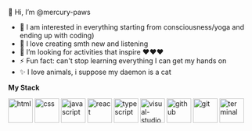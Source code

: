 👋 Hi, I’m @mercury-paws
<br/>
- 👀 I am interested in everything starting from consciousness/yoga and ending up with coding)
- 🌱 I love creating smth new and listening
- 💞️ I’m looking for activities that inspire ♥♥♥
- ⚡ Fun fact: can't stop learning everything I can get my hands on 
- ✨ I love animals, i suppose my daemon is a cat


<b>My Stack</b>

<img src="https://github.com/mercury-paws/mercury-paws/assets/145927427/523874c7-8cdf-4137-b072-9de4593f9aa9" alt="html" width="50">
<img src="https://github.com/mercury-paws/mercury-paws/assets/145927427/ffada4fe-8240-4837-b69b-519964e9cad2" alt="css" width="50">
<img src="https://github.com/mercury-paws/mercury-paws/assets/145927427/f5dda3c9-7fd2-4fd3-824f-7a2e3c970cca" alt="javascript" width="50">
<img src="https://github.com/mercury-paws/mercury-paws/assets/145927427/f8ddfd00-e215-4093-89f7-a491b2ebc01b" alt="react" width="50">
<img src="https://github.com/mercury-paws/mercury-paws/assets/145927427/87a322df-6158-42af-b242-5509e7160f9d" alt="typescript" width="50">
<img src="https://github.com/mercury-paws/mercury-paws/assets/145927427/d23a0c41-5d8f-482f-bd12-b26c0f0e5d2f" alt="visual-studio-code" width="50">
<img src="https://github.com/mercury-paws/mercury-paws/assets/145927427/454ebb08-1e3b-403e-b157-f135ee37ef59" alt="github" width="50">
<img src="https://github.com/mercury-paws/mercury-paws/assets/145927427/aacf9c54-8569-463b-999b-6f10595d684d" alt="git" width="50">
<img src="https://github.com/mercury-paws/mercury-paws/assets/145927427/7162cc91-8b8f-4a20-9f63-f25a2385f979" alt="terminal" width="50">








<!---![sass](https://github.com/mercury-paws/mercury-paws/assets/145927427/efa26ce4-23d4-4eed-aa28-e5b63a1f9a2b)


mercury-paws/mercury-paws is a ✨ special ✨ repository because its `README.md` (this file) appears on your GitHub profile.
You can click the Preview link to take a look at your changes.
--->
